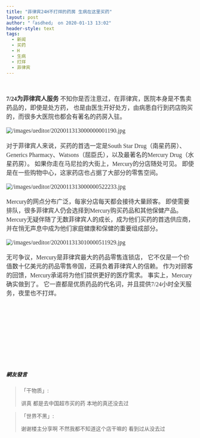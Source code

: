 ```yaml
---
title: "菲律宾24H不打烊的药房 生病在这里买药"
layout: post
author: "「asdhed」 on 2020-01-13 13:02"
header-style: text
tags:
  - 新闻
  - 买药
  - H
  - 生病
  - 打烊
  - 菲律宾
---
```


<input type="hidden" value="菲乐园提供">
<br>
<br>
<span style="overflow-wrap: break-word; color: rgb(51, 51, 51);"><span style="overflow-wrap: break-word;"><span style="font-family:微软雅黑;overflow-wrap: break-word;"><span style="font-size:16px;overflow-wrap: break-word;"><span style="overflow-wrap: break-word; font-weight: 700;">7/24为菲律宾人服务</span></span></span></span></span>
<span style="overflow-wrap: break-word; color: rgb(51, 51, 51);"><span style="font-size:16px;overflow-wrap: break-word;"></span></span>
<span style="overflow-wrap: break-word; color: rgb(51, 51, 51);"><span style="overflow-wrap: break-word;"><span style="font-family:微软雅黑;overflow-wrap: break-word;"><span style="font-size:16px;overflow-wrap: break-word;">不知你是否注意过，在菲律宾，医院本身是不售卖药品的，即使是处方药，</span></span></span></span>
<span style="overflow-wrap: break-word; color: rgb(51, 51, 51);"><span style="overflow-wrap: break-word;"><span style="font-family:微软雅黑;overflow-wrap: break-word;"><span style="font-size:16px;overflow-wrap: break-word;">也是由医生开好处方，由病患自行到药店购买的，而很多大医院也都会有著名的药房入驻。</span></span></span></span>
<span style="overflow-wrap: break-word; color: rgb(51, 51, 51);"><span style="overflow-wrap: break-word;"><span style="font-family:微软雅黑;overflow-wrap: break-word;"><span style="font-size:16px;overflow-wrap: break-word;"><br></span></span></span></span>
<span style="overflow-wrap: break-word; color: rgb(51, 51, 51);"><span style="overflow-wrap: break-word;"><span style="font-family:微软雅黑;overflow-wrap: break-word;"><span style="font-size:16px;overflow-wrap: break-word;"><br></span></span></span></span>
<span style="overflow-wrap: break-word; color: rgb(51, 51, 51);"><span style="overflow-wrap: break-word;"><span style="font-family:微软雅黑;overflow-wrap: break-word;"><span style="font-size:16px;overflow-wrap: break-word;"><img src="http://images.feileyuan.com/images/ueditor/2020011313000000001190.jpg" title="/images/ueditor/2020011313000000001190.jpg" alt="/images/ueditor/2020011313000000001190.jpg"></span></span></span></span>
<span style="overflow-wrap: break-word; color: rgb(51, 51, 51);"><span style="overflow-wrap: break-word;"><span style="font-family:微软雅黑;overflow-wrap: break-word;"><span style="font-size:16px;overflow-wrap: break-word;"><br></span></span></span></span>
<span style="overflow-wrap: break-word; color: rgb(51, 51, 51);"><span style="overflow-wrap: break-word;"><span style="font-family:微软雅黑;overflow-wrap: break-word;"><span style="font-size:16px;overflow-wrap: break-word;"><br></span></span></span></span>
<span style="overflow-wrap: break-word; color: rgb(51, 51, 51);"><span style="overflow-wrap: break-word;"><span style="font-family:微软雅黑;overflow-wrap: break-word;"><span style="font-size:16px;overflow-wrap: break-word;"></span></span></span></span>
<span style="overflow-wrap: break-word; color: rgb(51, 51, 51);"><span style="overflow-wrap: break-word;"><span style="font-family:微软雅黑;overflow-wrap: break-word;"><span style="font-size:16px;overflow-wrap: break-word;">对于菲律宾人来说，买药的首选一定是South Star Drug（南星药房）、</span></span></span></span>
<span style="overflow-wrap: break-word; color: rgb(51, 51, 51);"><span style="overflow-wrap: break-word;"><span style="font-family:微软雅黑;overflow-wrap: break-word;"><span style="font-size:16px;overflow-wrap: break-word;">Generics Pharmacy、Watsons（屈臣氏），以及最著名的Mercury Drug（水星药房）。</span></span></span></span>
<span style="overflow-wrap: break-word; color: rgb(51, 51, 51);"><span style="font-size:16px;overflow-wrap: break-word;"></span></span>
<span style="overflow-wrap: break-word; color: rgb(51, 51, 51);"><span style="overflow-wrap: break-word;"><span style="font-family:微软雅黑;overflow-wrap: break-word;"><span style="font-size:16px;overflow-wrap: break-word;">如果你走在马尼拉的大街上，Mercury的分店随处可见。</span></span></span></span>
<span style="overflow-wrap: break-word; color: rgb(51, 51, 51);"><span style="overflow-wrap: break-word;"><span style="font-family:微软雅黑;overflow-wrap: break-word;"><span style="font-size:16px;overflow-wrap: break-word;">即使是在一些购物中心，这家药店也占据了大部分的零售空间。</span></span></span></span>
<span style="overflow-wrap: break-word; color: rgb(51, 51, 51);"><span style="overflow-wrap: break-word;"><span style="font-family:微软雅黑;overflow-wrap: break-word;"><span style="font-size:16px;overflow-wrap: break-word;"><br></span></span></span></span>
<span style="overflow-wrap: break-word; color: rgb(51, 51, 51);"><span style="overflow-wrap: break-word;"><span style="font-family:微软雅黑;overflow-wrap: break-word;"><span style="font-size:16px;overflow-wrap: break-word;"><br></span></span></span></span>
<span style="overflow-wrap: break-word; color: rgb(51, 51, 51);"><span style="overflow-wrap: break-word;"><span style="font-family:微软雅黑;overflow-wrap: break-word;"><span style="font-size:16px;overflow-wrap: break-word;"><img src="http://images.feileyuan.com/images/ueditor/2020011313000000522233.jpg" title="/images/ueditor/2020011313000000522233.jpg" alt="/images/ueditor/2020011313000000522233.jpg"></span></span></span></span>
<span style="overflow-wrap: break-word; color: rgb(51, 51, 51);"><span style="overflow-wrap: break-word;"><span style="font-family:微软雅黑;overflow-wrap: break-word;"><span style="font-size:16px;overflow-wrap: break-word;"><br></span></span></span></span>
<br>
<span style="overflow-wrap: break-word; color: rgb(51, 51, 51);"><span style="overflow-wrap: break-word;"><span style="font-family:微软雅黑;overflow-wrap: break-word;"><span style="font-size:16px;overflow-wrap: break-word;">Mercury的网点分布广泛，每家分店每天都会接待大量顾客。</span></span></span></span>
<span style="overflow-wrap: break-word; color: rgb(51, 51, 51);"><span style="overflow-wrap: break-word;"><span style="font-family:微软雅黑;overflow-wrap: break-word;"><span style="font-size:16px;overflow-wrap: break-word;">即使需要排队，很多菲律宾人仍会选择到Mercury购买药品和其他保健产品。</span></span></span></span>
<span style="overflow-wrap: break-word; color: rgb(51, 51, 51);"><span style="font-size:16px;overflow-wrap: break-word;"></span></span>
<span style="overflow-wrap: break-word; color: rgb(51, 51, 51);"><span style="overflow-wrap: break-word;"><span style="font-family:微软雅黑;overflow-wrap: break-word;"><span style="font-size:16px;overflow-wrap: break-word;">Mercury无疑伴随了无数菲律宾人的成长，成为他们买药的首选供应商，</span></span></span></span>
<span style="overflow-wrap: break-word; color: rgb(51, 51, 51);"><span style="overflow-wrap: break-word;"><span style="font-family:微软雅黑;overflow-wrap: break-word;"><span style="font-size:16px;overflow-wrap: break-word;">并在悄无声息中成为他们家庭健康和保健的重要组成部分。</span></span></span></span>
<span style="overflow-wrap: break-word; color: rgb(51, 51, 51);"><span style="overflow-wrap: break-word;"><span style="font-family:微软雅黑;overflow-wrap: break-word;"><span style="font-size:16px;overflow-wrap: break-word;"><br></span></span></span></span>
<span style="overflow-wrap: break-word; color: rgb(51, 51, 51);"><span style="overflow-wrap: break-word;"><span style="font-family:微软雅黑;overflow-wrap: break-word;"><span style="font-size:16px;overflow-wrap: break-word;"><br></span></span></span></span>
<span style="overflow-wrap: break-word; color: rgb(51, 51, 51);"><span style="overflow-wrap: break-word;"><span style="font-family:微软雅黑;overflow-wrap: break-word;"><span style="font-size:16px;overflow-wrap: break-word;"><img src="http://images.feileyuan.com/images/ueditor/2020011313010000511929.jpg" title="/images/ueditor/2020011313010000511929.jpg" alt="/images/ueditor/2020011313010000511929.jpg"></span></span></span></span>
<span style="overflow-wrap: break-word; color: rgb(51, 51, 51);"><span style="overflow-wrap: break-word;"><span style="font-family:微软雅黑;overflow-wrap: break-word;"><span style="font-size:16px;overflow-wrap: break-word;"><br></span></span></span></span>
<br>
<span style="overflow-wrap: break-word; color: rgb(51, 51, 51);"><span style="overflow-wrap: break-word;"><span style="font-family:微软雅黑;overflow-wrap: break-word;"><span style="font-size:16px;overflow-wrap: break-word;">无可争议，Mercury是菲律宾最大的药品零售连锁店，</span></span></span></span>
<span style="overflow-wrap: break-word; color: rgb(51, 51, 51);"><span style="overflow-wrap: break-word;"><span style="font-family:微软雅黑;overflow-wrap: break-word;"><span style="font-size:16px;overflow-wrap: break-word;">它不仅是一个价值数十亿美元的药品零售帝国，还肩负着菲律宾人的信赖。</span></span></span></span>
<span style="overflow-wrap: break-word; color: rgb(51, 51, 51);"><span style="overflow-wrap: break-word;"><span style="font-family:微软雅黑;overflow-wrap: break-word;"><span style="font-size:16px;overflow-wrap: break-word;">作为对顾客的回馈，Mercury承诺将为他们提供更好的医疗需求。</span></span></span></span>
<span style="overflow-wrap: break-word; color: rgb(51, 51, 51);"><span style="font-size:16px;overflow-wrap: break-word;"></span></span>
<span style="overflow-wrap: break-word; color: rgb(51, 51, 51);"><span style="overflow-wrap: break-word;"><span style="font-family:微软雅黑;overflow-wrap: break-word;"><span style="font-size:16px;overflow-wrap: break-word;">事实上，Mercury确实做到了。</span></span></span></span>
<span style="overflow-wrap: break-word; color: rgb(51, 51, 51);"><span style="overflow-wrap: break-word;"><span style="font-family:微软雅黑;overflow-wrap: break-word;"><span style="font-size:16px;overflow-wrap: break-word;">它一直都是优质药品的代名词，并且提供7/24小时全天服务，夜里也不打烊。</span></span></span></span>
<span style="overflow-wrap: break-word; color: rgb(51, 51, 51);"><span style="overflow-wrap: break-word;"><span style="font-family:微软雅黑;overflow-wrap: break-word;"><span style="font-size:16px;overflow-wrap: break-word;"><br></span></span></span></span>
<span style="overflow-wrap: break-word; color: rgb(51, 51, 51);"><span style="overflow-wrap: break-word;"><span style="font-family:微软雅黑;overflow-wrap: break-word;"><span style="font-size:16px;overflow-wrap: break-word;"><br></span></span></span></span>
<span style="overflow-wrap: break-word; color: rgb(51, 51, 51);"><span style="overflow-wrap: break-word;"><span style="font-family:微软雅黑;overflow-wrap: break-word;"><span style="font-size:16px;overflow-wrap: break-word;"><br></span></span></span></span><br>
<span style="overflow-wrap: break-word; color: rgb(51, 51, 51);"><span style="overflow-wrap: break-word;"><span style="font-family:微软雅黑;overflow-wrap: break-word;"><span style="font-size:16px;overflow-wrap: break-word;"><br></span></span></span></span><br>
<span style="overflow-wrap: break-word; color: rgb(51, 51, 51);"><span style="overflow-wrap: break-word;"><span style="font-family:微软雅黑;overflow-wrap: break-word;"><span style="font-size:16px;overflow-wrap: break-word;"><br></span></span></span></span>
<span style="overflow-wrap: break-word; color: rgb(51, 51, 51);"><span style="overflow-wrap: break-word;"><span style="font-family:微软雅黑;overflow-wrap: break-word;"><span style="font-size:16px;overflow-wrap: break-word;"><br></span></span></span></span><br>
<span style="overflow-wrap: break-word; color: rgb(51, 51, 51);"><span style="overflow-wrap: break-word;"><span style="font-family:微软雅黑;overflow-wrap: break-word;"><span style="font-size:16px;overflow-wrap: break-word;"><br></span></span></span></span>
<br>

##### 網友發言 
> 「干物质」:
> <p>讲真 都是去中国超市买的药 本地的真还没去过</p>

> 「世界不黑」:
> <p>谢谢楼主分享啊 不然我都不知道这个店干嘛的 看到过从没去过<br></p>


